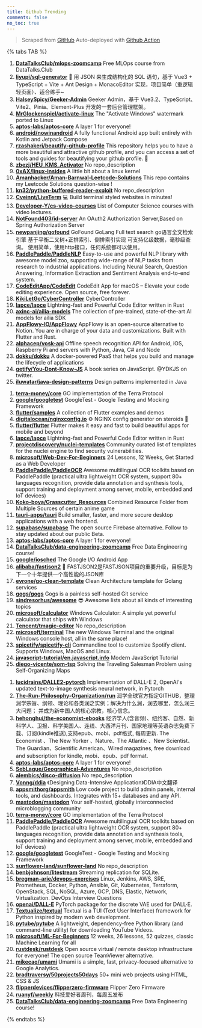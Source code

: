 ```yaml
---
title: Github Trending
comments: false
no_toc: true
---
```


> Scraped from [GitHub](https://github.com/trending)
Auto-deployed with [Github Action](https://docs.github.com/en/actions)

{% tabs TAB %}
<!-- tab Daily -->
1. [**DataTalksClub/mlops-zoomcamp**](https://github.com/DataTalksClub/mlops-zoomcamp)
Free MLOps course from DataTalks.Club
2. [**liyupi/sql-generator**](https://github.com/liyupi/sql-generator)
🔨 用 JSON 来生成结构化的 SQL 语句，基于 Vue3 + TypeScript + Vite + Ant Design + MonacoEditor 实现，项目简单（重逻辑轻页面）、适合练手~
3. [**HalseySpicy/Geeker-Admin**](https://github.com/HalseySpicy/Geeker-Admin)
Geeker Admin，基于 Vue3.2、TypeScript、Vite2、Pinia、Element-Plus 开发的一套后台管理框架。
4. [**MrGlockenspiel/activate-linux**](https://github.com/MrGlockenspiel/activate-linux)
The "Activate Windows" watermark ported to Linux
5. [**aptos-labs/aptos-core**](https://github.com/aptos-labs/aptos-core)
A layer 1 for everyone!
6. [**android/nowinandroid**](https://github.com/android/nowinandroid)
A fully functional Android app built entirely with Kotlin and Jetpack Compose
7. [**rzashakeri/beautify-github-profile**](https://github.com/rzashakeri/beautify-github-profile)
This repository helps you to have a more beautiful and attractive github profile, and you can access a set of tools and guides for beautifying your github profile. 🚩
8. [**zbezj/HEU_KMS_Activator**](https://github.com/zbezj/HEU_KMS_Activator)
No repo_description
9. [**0xAX/linux-insides**](https://github.com/0xAX/linux-insides)
A little bit about a linux kernel
10. [**Amanhacker/Aman-Barnwal-Leetcode-Solutions**](https://github.com/Amanhacker/Aman-Barnwal-Leetcode-Solutions)
This repo contains my Leetcode Solutions question-wise !
11. [**kn32/python-buffered-reader-exploit**](https://github.com/kn32/python-buffered-reader-exploit)
No repo_description
12. [**Cveinnt/LiveTerm**](https://github.com/Cveinnt/LiveTerm)
💻 Build terminal styled websites in minutes!
13. [**Developer-Y/cs-video-courses**](https://github.com/Developer-Y/cs-video-courses)
List of Computer Science courses with video lectures.
14. [**NotFound403/id-server**](https://github.com/NotFound403/id-server)
An OAuth2 Authorization Server,Based on Spring Authorization Server
15. [**newpanjing/gofound**](https://github.com/newpanjing/gofound)
GoFound GoLang Full text search go语言全文检索引擎 基于平衡二叉树+正排索引、倒排索引实现 可支持亿级数据，毫秒级查询。 使用简单，使用http接口，任何系统都可以使用。
16. [**PaddlePaddle/PaddleNLP**](https://github.com/PaddlePaddle/PaddleNLP)
Easy-to-use and powerful NLP library with awesome model zoo, supporting wide-range of NLP tasks from research to industrial applications. Including Neural Search, Question Answering, Information Extraction and Sentiment Analysis end-to-end system.
17. [**CodeEditApp/CodeEdit**](https://github.com/CodeEditApp/CodeEdit)
CodeEdit App for macOS – Elevate your code editing experience. Open source, free forever.
18. [**KikiLetGo/CyberController**](https://github.com/KikiLetGo/CyberController)
CyberController
19. [**lapce/lapce**](https://github.com/lapce/lapce)
Lightning-fast and Powerful Code Editor written in Rust
20. [**axinc-ai/ailia-models**](https://github.com/axinc-ai/ailia-models)
The collection of pre-trained, state-of-the-art AI models for ailia SDK
21. [**AppFlowy-IO/AppFlowy**](https://github.com/AppFlowy-IO/AppFlowy)
AppFlowy is an open-source alternative to Notion. You are in charge of your data and customizations. Built with Flutter and Rust.
22. [**alphacep/vosk-api**](https://github.com/alphacep/vosk-api)
Offline speech recognition API for Android, iOS, Raspberry Pi and servers with Python, Java, C# and Node
23. [**dokku/dokku**](https://github.com/dokku/dokku)
A docker-powered PaaS that helps you build and manage the lifecycle of applications
24. [**getify/You-Dont-Know-JS**](https://github.com/getify/You-Dont-Know-JS)
A book series on JavaScript. @YDKJS on twitter.
25. [**iluwatar/java-design-patterns**](https://github.com/iluwatar/java-design-patterns)
Design patterns implemented in Java
<!-- endtab -->
<!-- tab Weekly -->
1. [**terra-money/core**](https://github.com/terra-money/core)
GO implementation of the Terra Protocol
2. [**google/googletest**](https://github.com/google/googletest)
GoogleTest - Google Testing and Mocking Framework
3. [**flutter/samples**](https://github.com/flutter/samples)
A collection of Flutter examples and demos
4. [**digitalocean/nginxconfig.io**](https://github.com/digitalocean/nginxconfig.io)
⚙️ NGINX config generator on steroids 💉
5. [**flutter/flutter**](https://github.com/flutter/flutter)
Flutter makes it easy and fast to build beautiful apps for mobile and beyond
6. [**lapce/lapce**](https://github.com/lapce/lapce)
Lightning-fast and Powerful Code Editor written in Rust
7. [**projectdiscovery/nuclei-templates**](https://github.com/projectdiscovery/nuclei-templates)
Community curated list of templates for the nuclei engine to find security vulnerabilities.
8. [**microsoft/Web-Dev-For-Beginners**](https://github.com/microsoft/Web-Dev-For-Beginners)
24 Lessons, 12 Weeks, Get Started as a Web Developer
9. [**PaddlePaddle/PaddleOCR**](https://github.com/PaddlePaddle/PaddleOCR)
Awesome multilingual OCR toolkits based on PaddlePaddle (practical ultra lightweight OCR system, support 80+ languages recognition, provide data annotation and synthesis tools, support training and deployment among server, mobile, embedded and IoT devices)
10. [**Koko-boya/Grasscutter_Resources**](https://github.com/Koko-boya/Grasscutter_Resources)
Combined Resource Folder from Multiple Sources of certain anime game
11. [**tauri-apps/tauri**](https://github.com/tauri-apps/tauri)
Build smaller, faster, and more secure desktop applications with a web frontend.
12. [**supabase/supabase**](https://github.com/supabase/supabase)
The open source Firebase alternative. Follow to stay updated about our public Beta.
13. [**aptos-labs/aptos-core**](https://github.com/aptos-labs/aptos-core)
A layer 1 for everyone!
14. [**DataTalksClub/data-engineering-zoomcamp**](https://github.com/DataTalksClub/data-engineering-zoomcamp)
Free Data Engineering course!
15. [**google/iosched**](https://github.com/google/iosched)
The Google I/O Android App
16. [**alibaba/fastjson2**](https://github.com/alibaba/fastjson2)
🚄 FASTJSON2是FASTJSON项目的重要升级，目标是为下一个十年提供一个高性能的JSON库
17. [**evrone/go-clean-template**](https://github.com/evrone/go-clean-template)
Clean Architecture template for Golang services
18. [**gogs/gogs**](https://github.com/gogs/gogs)
Gogs is a painless self-hosted Git service
19. [**sindresorhus/awesome**](https://github.com/sindresorhus/awesome)
😎 Awesome lists about all kinds of interesting topics
20. [**microsoft/calculator**](https://github.com/microsoft/calculator)
Windows Calculator: A simple yet powerful calculator that ships with Windows
21. [**Tencent/tmagic-editor**](https://github.com/Tencent/tmagic-editor)
No repo_description
22. [**microsoft/terminal**](https://github.com/microsoft/terminal)
The new Windows Terminal and the original Windows console host, all in the same place!
23. [**spicetify/spicetify-cli**](https://github.com/spicetify/spicetify-cli)
Commandline tool to customize Spotify client. Supports Windows, MacOS and Linux.
24. [**javascript-tutorial/en.javascript.info**](https://github.com/javascript-tutorial/en.javascript.info)
Modern JavaScript Tutorial
25. [**diego-vicente/som-tsp**](https://github.com/diego-vicente/som-tsp)
Solving the Traveling Salesman Problem using Self-Organizing Maps
<!-- endtab -->
<!-- tab Monthly -->
1. [**lucidrains/DALLE2-pytorch**](https://github.com/lucidrains/DALLE2-pytorch)
Implementation of DALL-E 2, OpenAI's updated text-to-image synthesis neural network, in Pytorch
2. [**The-Run-Philosophy-Organization/run**](https://github.com/The-Run-Philosophy-Organization/run)
润学全球官方指定GITHUB，整理润学宗旨、纲领、理论和各类润之实例；解决为什么润，润去哪里，怎么润三大问题； 并成为新中国人的核心宗教，核心信念。
3. [**hehonghui/the-economist-ebooks**](https://github.com/hehonghui/the-economist-ebooks)
经济学人(含音频)、纽约客、自然、新科学人、卫报、科学美国人、连线、大西洋月刊、国家地理等英语杂志免费下载、订阅(kindle推送),支持epub、mobi、pdf格式, 每周更新. The Economist 、The New Yorker 、Nature、The Atlantic 、New Scientist、The Guardian、Scientific American、Wired magazines, free download and subscription for kindle, mobi、epub、pdf format.
4. [**aptos-labs/aptos-core**](https://github.com/aptos-labs/aptos-core)
A layer 1 for everyone!
5. [**SebLague/Geographical-Adventures**](https://github.com/SebLague/Geographical-Adventures)
No repo_description
6. [**alembics/disco-diffusion**](https://github.com/alembics/disco-diffusion)
No repo_description
7. [**Vonng/ddia**](https://github.com/Vonng/ddia)
《Designing Data-Intensive Application》DDIA中文翻译
8. [**appsmithorg/appsmith**](https://github.com/appsmithorg/appsmith)
Low code project to build admin panels, internal tools, and dashboards. Integrates with 15+ databases and any API.
9. [**mastodon/mastodon**](https://github.com/mastodon/mastodon)
Your self-hosted, globally interconnected microblogging community
10. [**terra-money/core**](https://github.com/terra-money/core)
GO implementation of the Terra Protocol
11. [**PaddlePaddle/PaddleOCR**](https://github.com/PaddlePaddle/PaddleOCR)
Awesome multilingual OCR toolkits based on PaddlePaddle (practical ultra lightweight OCR system, support 80+ languages recognition, provide data annotation and synthesis tools, support training and deployment among server, mobile, embedded and IoT devices)
12. [**google/googletest**](https://github.com/google/googletest)
GoogleTest - Google Testing and Mocking Framework
13. [**sunflower-land/sunflower-land**](https://github.com/sunflower-land/sunflower-land)
No repo_description
14. [**benbjohnson/litestream**](https://github.com/benbjohnson/litestream)
Streaming replication for SQLite.
15. [**bregman-arie/devops-exercises**](https://github.com/bregman-arie/devops-exercises)
Linux, Jenkins, AWS, SRE, Prometheus, Docker, Python, Ansible, Git, Kubernetes, Terraform, OpenStack, SQL, NoSQL, Azure, GCP, DNS, Elastic, Network, Virtualization. DevOps Interview Questions
16. [**openai/DALL-E**](https://github.com/openai/DALL-E)
PyTorch package for the discrete VAE used for DALL·E.
17. [**Textualize/textual**](https://github.com/Textualize/textual)
Textual is a TUI (Text User Interface) framework for Python inspired by modern web development.
18. [**pytube/pytube**](https://github.com/pytube/pytube)
A lightweight, dependency-free Python library (and command-line utility) for downloading YouTube Videos.
19. [**microsoft/ML-For-Beginners**](https://github.com/microsoft/ML-For-Beginners)
12 weeks, 26 lessons, 52 quizzes, classic Machine Learning for all
20. [**rustdesk/rustdesk**](https://github.com/rustdesk/rustdesk)
Open source virtual / remote desktop infrastructure for everyone! The open source TeamViewer alternative.
21. [**mikecao/umami**](https://github.com/mikecao/umami)
Umami is a simple, fast, privacy-focused alternative to Google Analytics.
22. [**bradtraversy/50projects50days**](https://github.com/bradtraversy/50projects50days)
50+ mini web projects using HTML, CSS & JS
23. [**flipperdevices/flipperzero-firmware**](https://github.com/flipperdevices/flipperzero-firmware)
Flipper Zero Firmware
24. [**ruanyf/weekly**](https://github.com/ruanyf/weekly)
科技爱好者周刊，每周五发布
25. [**DataTalksClub/data-engineering-zoomcamp**](https://github.com/DataTalksClub/data-engineering-zoomcamp)
Free Data Engineering course!
<!-- endtab -->
{% endtabs %}
